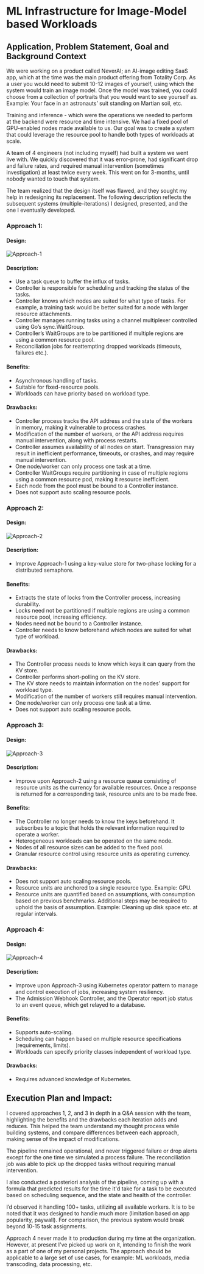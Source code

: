 # ML Infrastructure for Image-Model based Workloads

## Application, Problem Statement, Goal and Background Context
We were working on a product called NeverAI; an AI-image editing SaaS app, which at the time was the main product offering from Totality Corp. As a user you would need to submit 10-12 images of yourself, using which the system would train an image model. Once the model was trained, you could choose from a collection of portraits that you would want to see yourself as.
Example: Your face in an astronauts’ suit standing on Martian soil, etc.

Training and inference - which were the operations we needed to perform at the backend were resource and time intensive. We had a fixed pool of GPU-enabled nodes made available to us. Our goal was to create a system that could leverage the resource pool to handle both types of workloads at scale.

A team of 4 engineers (not including myself) had built a system we went live with. We quickly discovered that it was error-prone, had significant drop and failure rates, and required manual intervention (sometimes investigation) at least twice every week. This went on for 3-months, until nobody wanted to touch that system.

The team realized that the design itself was flawed, and they sought my help in redesigning its replacement. The following description reflects the subsequent systems (multiple-iterations) I designed, presented, and the one I eventually developed.

### Approach 1:
#### Design:
![Approach-1](./approach-1.jpg "Approach-1")
#### Description:
- Use a task queue to buffer the influx of tasks.
- Controller is responsible for scheduling and tracking the status of the tasks.
- Controller knows which nodes are suited for what type of tasks. For example, a training task would be better suited for a node with larger resource attachments.
- Controller manages running tasks using a channel multiplexer controlled using Go’s sync.WaitGroup.
- Controller’s WaitGroups are to be partitioned if multiple regions are using a common resource pool.
- Reconciliation jobs for reattempting dropped workloads (timeouts, failures etc.).
#### Benefits:
- Asynchronous handling of tasks.
- Suitable for fixed-resource pools.
- Workloads can have priority based on workload type.
#### Drawbacks:
- Controller process tracks the API address and the state of the workers in memory, making it vulnerable to process crashes.
- Modification of the number of workers, or the API address requires manual intervention, along with process restarts.
- Controller assumes availability of all nodes on start. Transgression may result in inefficient performance, timeouts, or crashes, and may require manual intervention.
- One node/worker can only process one task at a time.
- Controller WaitGroups require partitioning in case of multiple regions using a common resource pod, making it resource inefficient.
- Each node from the pool must be bound to a Controller instance.
- Does not support auto scaling resource pools.

### Approach 2:
#### Design:
![Approach-2](./approach-2.jpg "Approach-2")
#### Description:
- Improve Approach-1 using a key-value store for two-phase locking for a distributed semaphore.
#### Benefits:
- Extracts the state of locks from the Controller process, increasing durability.
- Locks need not be partitioned if multiple regions are using a common resource pool, increasing efficiency.
- Nodes need not be bound to a Controller instance.
- Controller needs to know beforehand which nodes are suited for what type of workload.
#### Drawbacks:
- The Controller process needs to know which keys it can query from the KV store.
- Controller performs short-polling on the KV store.
- The KV store needs to maintain information on the nodes’ support for workload type.
- Modification of the number of workers still requires manual intervention.
- One node/worker can only process one task at a time.
- Does not support auto scaling resource pools.

### Approach 3:
#### Design:
![Approach-3](./approach-3.jpg "Approach-3")
#### Description:
- Improve upon Approach-2 using a resource queue consisting of resource units as the currency for available resources. Once a response is returned for a corresponding task, resource units are to be made free.
#### Benefits:
- The Controller no longer needs to know the keys beforehand. It subscribes to a topic that holds the relevant information required to operate a worker.
- Heterogeneous workloads can be operated on the same node.
- Nodes of all resource sizes can be added to the fixed pool.
- Granular resource control using resource units as operating currency.
#### Drawbacks:
- Does not support auto scaling resource pools.
- Resource units are anchored to a single resource type. Example: GPU.
- Resource units are quantified based on assumptions, with consumption based on previous benchmarks. Additional steps may be required to uphold the basis of assumption. Example: Cleaning up disk space etc. at regular intervals.
### Approach 4:
#### Design:
![Approach-4](./approach-4.jpg "Approach-4")
#### Description:
- Improve upon Approach-3 using Kubernetes operator pattern to manage and control execution of jobs, increasing system resiliency.
- The Admission Webhook Controller, and the Operator report job status to an event queue, which get relayed to a database.
#### Benefits:
- Supports auto-scaling.
- Scheduling can happen based on multiple resource specifications (requirements, limits).
- Workloads can specify priority classes independent of workload type.
#### Drawbacks:
- Requires advanced knowledge of Kubernetes.

## Execution Plan and Impact:
I covered approaches 1, 2, and 3 in depth in a Q&A session with the team, highlighting the benefits and the drawbacks each iteration adds and reduces. This helped the team understand my thought process while building systems, and compare differences between each approach, making sense of the impact of modifications.

The pipeline remained operational, and never triggered failure or drop alerts except for the one time we simulated a process failure. The reconciliation job was able to pick up the dropped tasks without requiring manual intervention.

I also conducted a posteriori analysis of the pipeline, coming up with a formula that predicted results for the time it'd take for a task to be executed based on scheduling sequence, and the state and health of the controller.

I’d observed it handling 100+ tasks, utilizing all available workers. It is to be noted that it was designed to handle much more (limitation based on app popularity, paywall). For comparison, the previous system would break beyond 10-15 task assignments.

Approach 4 never made it to production during my time at the organization. However, at present I've picked up work on it, intending to finish the work as a part of one of my personal projects. The approach should be applicable to a large set of use cases, for example: ML workloads, media transcoding, data processing, etc.
